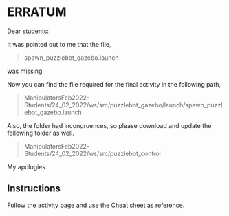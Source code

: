# ERRATUM

Dear students:

It was pointed out to me that the file,  

> spawn_puzzlebot_gazebo.launch

was missing.

Now you can find the file required for the final activity in the following path, 

> ManipulatorsFeb2022-Students/24_02_2022/ws/src/puzzlebot_gazebo/launch/spawn_puzzlebot_gazebo.launch

Also, the folder had incongruences, so please download and update the following folder as well. 

> ManipulatorsFeb2022-Students/24_02_2022/ws/src/puzzlebot_control 

My apologies.

## Instructions

Follow the activity page and use the Cheat sheet as reference. 
